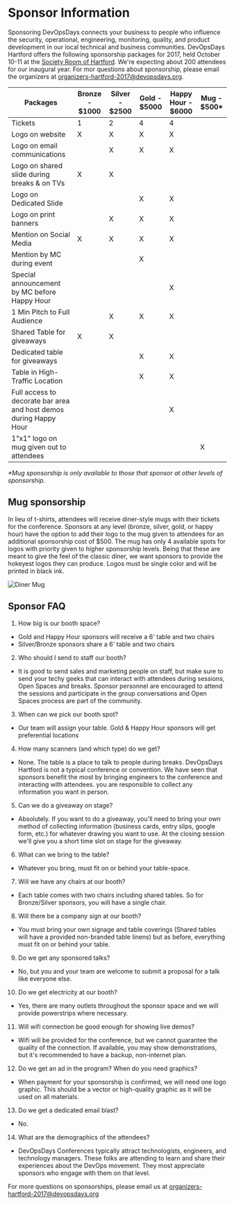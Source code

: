 # Sponsor Information

Sponsoring DevOpsDays connects your business to people who influence the security, operational, engineering, monitoring, quality, and product development in our local technical and business communities. DevOpsDays Hartford offers the following sponsorship packages for 2017, held October 10-11 at the [Society Room of Hartford](http://www.hartfordsocietyroom.com/). We're expecting about 200 attendees for our inaugural year. For mor questions about sponsorship, please email the organizers at [organizers-hartford-2017@devopsdays.org](mailto:organizers-hartford-2017@devopsdays.org).

| Packages                                                          | Bronze - $1000 | Silver - $2500 | Gold - $5000 | Happy Hour - $6000 | Mug - $500* |
|-------------------------------------------------------------------|----------------|----------------|--------------|--------------------|-------------|
| Tickets                                                           |        1       |        2       |       4      |          4         |             |
| Logo on website                                                   |        X       |        X       |       X      |          X         |             |
| Logo on email communications                                      |                |        X       |       X      |          X         |             |
| Logo on shared slide during breaks & on TVs                       |        X       |        X       |              |                    |             |
| Logo on Dedicated Slide                                           |                |                |       X      |          X         |             |
| Logo on print banners                                             |                |        X       |       X      |          X         |             |
| Mention on Social Media                                           |        X       |        X       |       X      |          X         |             |
| Mention by MC during event                                        |                |                |       X      |                    |             |
| Special announcement by  MC before Happy Hour                     |                |                |              |          X         |             |
| 1 Min Pitch to Full Audience                                      |                |        X       |       X      |          X         |             |
| Shared Table for giveaways                                        |        X       |        X       |              |                    |             |
| Dedicated table for giveaways                                     |                |                |       X      |          X         |             |
| Table in High-Traffic Location                                    |                |                |       X      |          X         |             |
| Full access to decorate bar area and host demos during Happy Hour |                |                |              |          X         |             |
| 1"x1" logo on mug given out to attendees                          |                |                |              |                    |      X      |

*\*Mug sponsorship is only available to those that sponsor at other levels of sponsorship.*

## Mug sponsorship

In lieu of t-shirts, attendees will receive diner-style mugs with their tickets for the conference. Sponsors at any level (bronze, silver, gold, or happy hour) have the option to add their logo to the mug given to attendees for an additional sponsorship cost of $500. The mug has only 4 available spots for logos with priority given to higher sponsorship levels. Being that these are meant to give the feel of the classic diner, we want sponsors to provide the hokeyest logos they can produce. Logos must be single color and will be printed in black ink.

![Diner Mug](https://storage.googleapis.com/cdn.cageops.com/dave/diner-mug.jpeg)

## Sponsor FAQ

1. How big is our booth space?
  * Gold and Happy Hour sponsors will receive a 6' table and two chairs
  * Silver/Bronze sponsors share a 6' table and two chairs

2. Who should I send to staff our booth?
  * It is good to send sales and marketing people on staff, but make sure to send your techy geeks that can interact with attendees during sessions, Open Spaces and breaks. Sponsor personnel are encouraged to attend the sessions and participate in the group conversations and Open Spaces process are part of the community.

3. When can we pick our booth spot?
  * Our team will assign your table. Gold & Happy Hour sponsors will get preferential locations

4. How many scanners (and which type) do we get?
  * None. The table is a place to talk to people during breaks. DevOpsDays Hartford is not a typical conference or convention. We have seen that sponsors benefit the most by bringing engineers to the conference and interacting with attendees. you are responsible to collect any information you want in person.

5. Can we do a giveaway on stage?
  * Absolutely. If you want to do a giveaway, you'll need to bring your own method of collecting information (business cards, entry slips, google form, etc.) for whatever drawing you want to use. At the closing session we'll give you a short time slot on stage for the giveaway.

6. What can we bring to the table?
  * Whatever you bring, must fit on or behind your table-space.

7. Will we have any chairs at our booth?
  * Each table comes with two chairs including shared tables. So for Bronze/Silver sponsors, you will have a single chair.

8. Will there be a company sign at our booth?
  * You must bring your own signage and table coverings (Shared tables will have a provided non-branded table linens) but as before, everything must fit on or behind your table.

9. Do we get any sponsored talks?
  * No, but you and your team are welcome to submit a proposal for a talk like everyone else.

10. Do we get electricity at our booth?
  * Yes, there are many outlets throughout the sponsor space and we will provide powerstrips where necessary.

11. Will wifi connection be good enough for showing live demos?
  * Wifi will be provided for the conference, but we cannot guarantee the quality of the connection. If available, you may show demonstrations, but it's recommended to have a backup, non-internet plan.

12. Do we get an ad in the program? When do you need graphics?
  * When payment for your sponsorship is confirmed, we will need one logo graphic. This should be a vector or high-quality graphic as it will be used on all materials.

13. Do we get a dedicated email blast?
  * No.

14. What are the demographics of the attendees?
  * DevOpsDays Conferences typically attract technologists, engineers, and technology managers. These folks are attending to learn and share their experiences about the DevOps movement. They most appreciate sponsors who engage with them on that level.

For more questions on sponsorships, please email us at [organizers-hartford-2017@devopsdays.org](mailto:organizers-hartford-2017@devopsdays.org)
